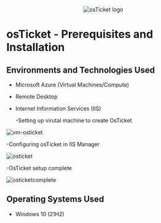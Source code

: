 <p align="center">
<img src="https://i.imgur.com/Clzj7Xs.png" alt="osTicket logo"/>
</p>

<h1>osTicket - Prerequisites and Installation</h1>


<h2>Environments and Technologies Used</h2>

- Microsoft Azure (Virtual Machines/Compute)
- Remote Desktop
- Internet Information Services (IIS)

  -Setting up virutal machine to create OsTicket 

![vm-osticket](https://github.com/user-attachments/assets/d4bc1fa9-b50a-4b45-a811-0a5bb45d00d7)

  -Configuring osTicket in IIS Manager

![osticket](https://github.com/user-attachments/assets/50218f43-ae25-46ce-b0fd-966d723d40a0)

  -OsTicket setup complete
  
![osticketcomplete](https://github.com/user-attachments/assets/f3a3aacf-949e-4199-b4db-da042a1a5b09)


<h2>Operating Systems Used </h2>

- Windows 10</b> (21H2)

